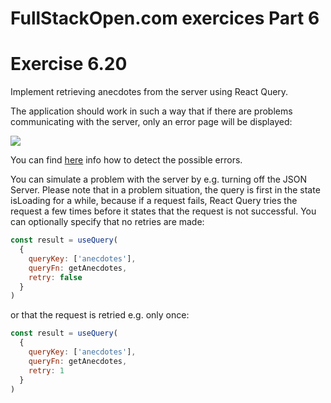 # FullStackOpen.com exercices Part 6

# Exercise 6.20
Implement retrieving anecdotes from the server using React Query.

The application should work in such a way that if there are problems communicating with the server, only an error page will be displayed:

<img src="https://fullstackopen.com/static/457e9cc4c44344cfb7b546caa44f9ef2/5a190/65new.png">

You can find [here](https://tanstack.com/query/latest/docs/react/guides/queries) info how to detect the possible errors.

You can simulate a problem with the server by e.g. turning off the JSON Server. Please note that in a problem situation, the query is first in the state isLoading for a while, because if a request fails, React Query tries the request a few times before it states that the request is not successful. You can optionally specify that no retries are made:

```jsx
const result = useQuery(
  {
    queryKey: ['anecdotes'],
    queryFn: getAnecdotes,
    retry: false
  }
)
```

or that the request is retried e.g. only once:
```jsx
const result = useQuery(
  {
    queryKey: ['anecdotes'],
    queryFn: getAnecdotes,
    retry: 1
  }
)
```

